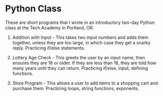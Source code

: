# Python Class
These are short programs that I wrote in an introductory two-day Python class at the Tech Academy in Portland, OR.

1. Addition with Input - This takes two input numbers and adds them together, unless they are too large, in which case they get a snarky reply.  Practicing if/else statements.

2. Lottery Age Check - This greets the user by an input name, then ensures they are 18 or older. If they are less than 18, they are told how many years until they can return. Practicing if/else, input, defining functions.

3. Store Program - This allows a user to add items to a shopping cart and purchase them.  Practicing loops, string functions, exponents.

